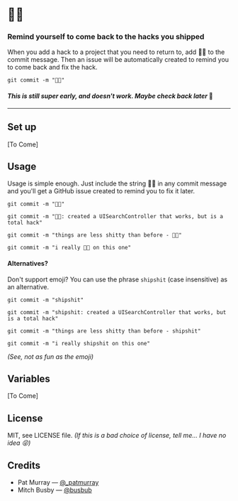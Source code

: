 # 🚀💩
### Remind yourself to come back to the hacks you shipped

When you add a hack to a project that you need to return to, add 🚀💩 to the commit message. Then an issue will be automatically created to remind you to come back and fix the hack. 

```
git commit -m "🚀💩"
```

#### *This is still super early, and doesn't work. Maybe check back later* 🤗

***********



## Set up

[To Come]

## Usage

Usage is simple enough. Just include the string 🚀💩 in any commit message and you'll get a GitHub issue created to remind you to fix it later. 

```
git commit -m "🚀💩"
```
```
git commit -m "🚀💩: created a UISearchController that works, but is a total hack"
```
```
git commit -m "things are less shitty than before - 🚀💩"
```
```
git commit -m "i really 🚀💩 on this one"
```


#### Alternatives?
Don't support emoji? You can use the phrase `shipshit` (case insensitive) as an alternative.

```
git commit -m "shipshit"
```
```
git commit -m "shipshit: created a UISearchController that works, but is a total hack"
```
```
git commit -m "things are less shitty than before - shipshit"
```
```
git commit -m "i really shipshit on this one"
```
*(See, not as fun as the emoji)*

## Variables 

[To Come]

## License

MIT, see LICENSE file. *(If this is a bad choice of license, tell me… I have no idea 😝)*



## Credits

- Pat Murray — [@_patmurray](https://twitter.com/_patmurray)
- Mitch Busby — [@busbub](https://twitter.com/busbub)









